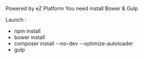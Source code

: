Powered by eZ Platform
You need install Bower & Gulp

Launch :
- npm install
- bower install
- composer install --no-dev --optimize-autoloader
- gulp